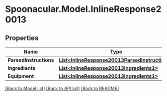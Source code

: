 # Spoonacular.Model.InlineResponse20013

## Properties

Name | Type | Description | Notes
------------ | ------------- | ------------- | -------------
**ParsedInstructions** | [**List&lt;InlineResponse20013ParsedInstructions&gt;**](InlineResponse20013ParsedInstructions.md) |  | 
**Ingredients** | [**List&lt;InlineResponse20013Ingredients1&gt;**](InlineResponse20013Ingredients1.md) |  | 
**Equipment** | [**List&lt;InlineResponse20013Ingredients1&gt;**](InlineResponse20013Ingredients1.md) |  | 

[[Back to Model list]](../README.md#documentation-for-models) [[Back to API list]](../README.md#documentation-for-api-endpoints) [[Back to README]](../README.md)

